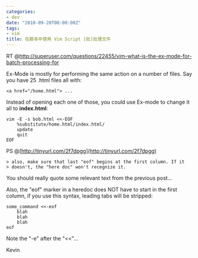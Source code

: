 ```yaml
---
categories:
- dev
date: "2010-09-20T00:00:00Z"
tags:
- vim
title: 在脚本中使用 Vim Script [批]处理文件
---
```


RT @<http://superuser.com/questions/22455/vim-what-is-the-ex-mode-for-batch-processing-for>

Ex-Mode is mostly for performing the same action on a number of files. Say you have 25 .html files all with:

    <a href="/home.html"> ...

Instead of opening each one of those, you could use Ex-mode to change it all to **index.html**:

    vim -E -s bob.html <<-EOF
    	%substitute/home.html/index.html/
    	update
    	quit
    EOF

PS @[http://tinyurl.com/2f7dpgg](http://tinyurl.com/2f7dpgg)

    > also, make sure that last "eof" begins at the first column. If it
    > doesn't, the "here doc" won't recegnize it.

You should really quote some relevant text from the previous post...

Also, the "eof" marker in a heredoc does NOT have to start in the first column,
if you use this syntax, leading tabs will be stripped:

    some_command <<-eof
        blah
        blah
        blah
    eof

Note the "-e" after the "<<"...

Kevin
